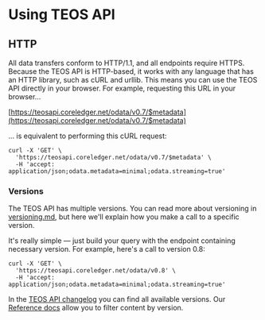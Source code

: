 # Using TEOS API

## HTTP

All data transfers conform to HTTP/1.1, and all endpoints require HTTPS. Because the TEOS API is HTTP-based, it works with any language that has an HTTP library, such as cURL and urllib. This means you can use the TEOS API directly in your browser. For example, requesting this URL in your browser...

[https://teosapi.coreledger.net/odata/v0.7/$metadata](https://teosapi.coreledger.net/odata/v0.7/$metadata)

... is equivalent to performing this cURL request:

```
curl -X 'GET' \
  'https://teosapi.coreledger.net/odata/v0.7/$metadata' \
  -H 'accept: application/json;odata.metadata=minimal;odata.streaming=true'
```

### Versions <a href="#versions" id="versions"></a>

The TEOS API has multiple versions. You can read more about versioning in [versioning.md](../using-the-teos-api/versioning.md "mention"), but here we'll explain how you make a call to a specific version.

It's really simple — just build your query with the endpoint containing necessary version. For example, here's a call to version 0.8:

```
curl -X 'GET' \
  'https://teosapi.coreledger.net/odata/v0.8' \
  -H 'accept: application/json;odata.metadata=minimal;odata.streaming=true'
```

In the [TEOS API changelog](../changelog/) you can find all available versions. Our [Reference docs](../reference/) allow you to filter content by version.
